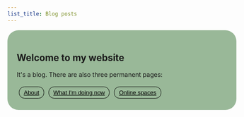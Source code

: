 ```yaml
---
list_title: Blog posts
---
```


<div style="width: 100%; background-color: #99B898; border-radius: 25px; padding: 0.5em; margin-bottom: 0.5em;">
  <div style="margin: 0.5em; padding: 0.5em;">
    <h2>Welcome to my website</h2>
    <p>It's a blog. There are also three permanent pages:</p>
    <div style="display: flex;">
      <button style="border: 1px solid black; background-color: inherit; margin: 0.375em; padding: 0.375em; border-radius: 12.5px;"><a href="about" style="margin: 0.375em; color: black;">About</a></button>
      <button style="border: 1px solid black; background-color: inherit; margin: 0.375em; padding: 0.375em; border-radius: 12.5px;"><a href="now" style="margin: 0.375em; color: black;">What I'm doing now</a></button>
      <button style="border: 1px solid black; background-color: inherit; margin: 0.375em; padding: 0.375em; border-radius: 12.5px;"><a href="spaces" style="margin: 0.375em; color: black;">Online spaces</a></button>
    </div>
  </div>
</div>
